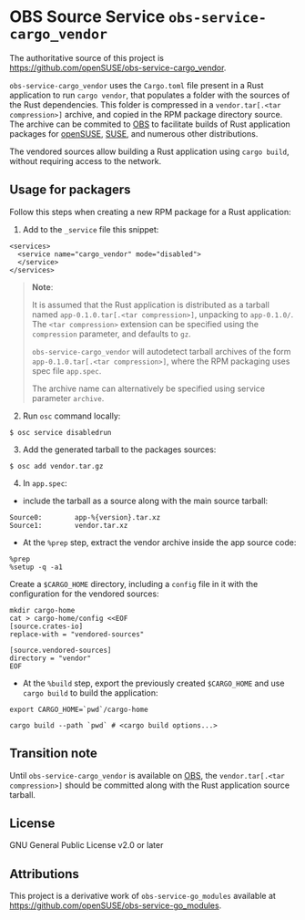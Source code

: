 # OBS Source Service `obs-service-cargo_vendor`

<!--
This is the Git repository for [`devel:languages:rust/obs-service-cargo_vendor`](https://build.opensuse.org/package/show/devel:languages:rust/obs-service-cargo_vendor),
an [Open Build Service (OBS)](https://build.opensuse.org) [Source Service](https://openbuildservice.org/help/manuals/obs-user-guide/cha.obs.source_service.html)
to locally vendor Rust crates and dependencies.
-->

The authoritative source of this project is https://github.com/openSUSE/obs-service-cargo_vendor.

`obs-service-cargo_vendor` uses the `Cargo.toml` file present in a Rust application
to run `cargo vendor`, that populates a folder with the sources of the Rust dependencies.
This folder is compressed in a `vendor.tar[.<tar compression>]` archive,
and copied in the RPM package directory source.
The archive can be commited to [OBS](https://build.opensuse.org) to facilitate builds
of Rust application packages for [openSUSE](https://www.opensuse.org),
[SUSE](https://www.suse.com), and numerous other distributions.

The vendored sources allow building a Rust application using `cargo build`, without requiring
access to the network.

## Usage for packagers

Follow this steps when creating a new RPM package for a Rust application:

1. Add to the `_service` file this snippet:
```
<services>
  <service name="cargo_vendor" mode="disabled">
  </service>
</services>
```

> **Note**:
>
> It is assumed that the Rust application is distributed as a tarball named
> `app-0.1.0.tar[.<tar compression>]`, unpacking to `app-0.1.0/`.
> The `<tar compression>` extension can be specified using the `compression` parameter,
> and defaults to `gz`.
>
> `obs-service-cargo_vendor` will autodetect tarball archives of the form `app-0.1.0.tar[.<tar compression>]`,
> where the RPM packaging uses spec file `app.spec`.
>
> The archive name can alternatively be specified using service parameter `archive`.

2. Run `osc` command locally:

```
$ osc service disabledrun
```

3. Add the generated tarball to the packages sources:
```
$ osc add vendor.tar.gz
```

4. In `app.spec`:
 - include the tarball as a source along with the main source tarball:
```
Source0:        app-%{version}.tar.xz
Source1:        vendor.tar.xz
```
 - At the `%prep` step, extract the vendor archive inside the app source code:
```
%prep
%setup -q -a1
```

Create a `$CARGO_HOME` directory, including a `config` file in it with the configuration
for the vendored sources:
```
mkdir cargo-home
cat > cargo-home/config <<EOF
[source.crates-io]
replace-with = "vendored-sources"

[source.vendored-sources]
directory = "vendor"
EOF
```

- At the `%build` step, export the previously created `$CARGO_HOME` and use `cargo build`
to build the application:
```
export CARGO_HOME=`pwd`/cargo-home

cargo build --path `pwd` # <cargo build options...>
```

## Transition note

Until `obs-service-cargo_vendor` is available on [OBS](https://build.opensuse.org),
the `vendor.tar[.<tar compression>]` should be committed along with the Rust application
source tarball.

## License

GNU General Public License v2.0 or later

## Attributions

This project is a derivative work of `obs-service-go_modules` available at
https://github.com/openSUSE/obs-service-go_modules.
